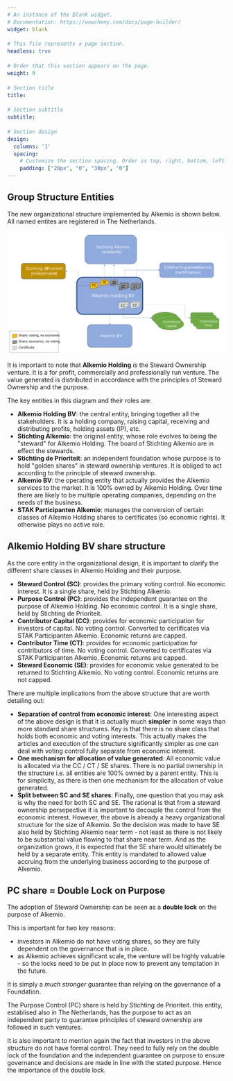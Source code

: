 ```yaml
---
# An instance of the Blank widget.
# Documentation: https://wowchemy.com/docs/page-builder/
widget: blank

# This file represents a page section.
headless: true

# Order that this section appears on the page.
weight: 9

# Section title
title: 

# Section subtitle
subtitle: 

# Section design
design:
  columns: '1'
  spacing:
    # Customize the section spacing. Order is top, right, bottom, left.
    padding: ["20px", "0", "30px", "0"]
---
```



## Group Structure Entities
The new organizational structure implemented by Alkemio is shown below. All named entites are registered in The Netherlands. 

<p align="center">
  <img src="./images/alkemio-group-structure.svg" alt="Alkemio Group Structure" /></a>
</p>

It is important to note that **Alkemio Holding** _is_ the Steward Ownership venture. It is a for profit, commercially and professionally run venture. The value generated is distributed in accordance with the principles of Steward Ownership and the purpose. 

The key entities in this diagram and their roles are: 
* **Alkemio Holding BV**: the central entity, bringing together all the stakeholders. It is a holding company, raising capital, receiving and distributing profits, holding assets (IP), etc. 
* **Stichting Alkemio**: the original entity, whose role evolves to being the "steward" for Alkemio Holding. The board of Stichting Alkemio are in effect the stewards. 
* **Stichting de Prioriteit**: an independent foundation whose purpose is to hold "golden shares" in steward ownership ventures. It is obliged to act according to the principle of steward ownership. 
* **Alkemio BV**: the operating entity that actually provides the Alkemio services to the market. It is 100% owned by Alkemio Holding. Over time there are likely to be multiple operating companies, depending on the needs of the business.
* **STAK Participanten Alkemio**: manages the conversion of certain classes of Alkemio Holding shares to certificates (so economic rights). It otherwise plays no active role. 

## Alkemio Holding BV share structure
As the core entity in the organizational design, it is important to clarify the different share classes in Alkemio Holding and their purpose. 

* **Steward Control (SC)**: provides the primary voting control. No economic interest. It is a single share, held by Stichting Alkemio.
* **Purpose Control (PC)**: provides the independent guarantee on the purpose of Alkemio Holding. No economic control. It is a single share, held by Stichting de Prioriteit. 
* **Contributor Capital (CC)**: provides for economic participation for investors of capital. No voting control. Converted to certificates via STAK Participanten Alkemio. Economic returns are capped.
* **Contributor Time (CT)**: provides for economic participation for contributors of time. No voting control. Converted to certificates via STAK Participanten Alkemio. Economic returns are capped. 
* **Steward Economic (SE)**: provides for economic value generated to be returned to Stichting Alkemio. No voting control. Economic returns are not capped. 

There are multiple implications from the above structure that are worth detailing out:
* **Separation of control from economic interest**: One interesting aspect of the above design is that it is actually much **simpler** in some ways than more standard share structures. Key is that there is no share class that holds both economic and voting interests. This actually makes the articles and execution of the structure significantly simpler as one can deal with voting control fully separate from economic interest. 
* **One mechanism for allocation of value generated**: All economic value is allocated via the CC / CT / SE shares. There is no partial ownership in the structure i.e. all entities are 100% owned by a parent entity. This is for simplicity, as there is then one mechanism for the allocation of value generated. 
* **Split between SC and SE shares**: Finally, one question that you may ask is why the need for both SC and SE. The rational is that from a steward ownership persepective it is important to decouple the control from the economic interest. However, the above is already a heavy organizational structure for the size of Alkemio. So the decision was made to have SE also held by Stichting Alkemio near term - not least as there is not likely to be substantial value flowing to that share near term. And as the organization grows, it is expected that the SE share would ultimately be held by a separate entity. This entity is mandated to allowed value accruing from the underlying business according to the purpose of Alkemio. 

## PC share = Double Lock on Purpose
The adoption of Steward Ownership can be seen as a **double lock** on the purpose of Alkemio. 

This is important for two key reasons:
* investors in Alkemio do not have voting shares, so they are fully dependent on the governance that is in place. 
* as Alkemio achieves significant scale, the venture will be highly valuable - so the locks need to be put in place now to prevent any temptation in the future.

It is simply a _much stronger_ guarantee than relying on the governance of a Foundation. 

The Purpose Control (PC) share is held by Stichting de Prioriteit. this entity, establised also in The Netherlands, has the purpose to act as an independent party to guarantee principles of steward ownership are followed in such ventures.

It is also important to mention again the fact that investors in the above structure do not have formal control. They need to fully rely on the double lock of the foundation and the independent guarantee on purpose to ensure governance and decisions are made in line with the stated purpose. Hence the importance of the double lock. 
